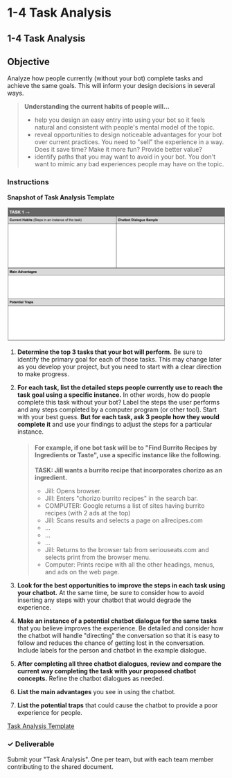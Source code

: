 # 1-4 Task Analysis

## 1-4 Task Analysis

## Objective

Analyze how people currently \(without your bot\) complete tasks and achieve the same goals. This will inform your design decisions in several ways.

> **Understanding the current habits of people will...**
>
> * help you design an easy entry into using your bot so it feels natural and consistent with people's mental model of the topic.
> * reveal opportunities to design noticeable advantages for your bot over current practices. You need to "sell" the experience in a way. Does it save time? Make it more fun? Provide better value?
> * identify paths that you may want to avoid in your bot. You don't want to mimic any bad experiences people may have on the topic.

### Instructions

**Snapshot of Task Analysis Template**

[![](../.gitbook/assets/taskanalysis.png)](https://docs.google.com/document/d/1FIdVp7UxEGEd2Gcs5KjhGjz0N-5To9Z_uucIxGXua1U/edit?usp=sharing)

1. **Determine the top 3 tasks that your bot will perform.** Be sure to identify the primary goal for each of those tasks. This may change later as you develop your project, but you need to start with a clear direction to make progress.
2. **For each task, list the detailed steps people currently use to reach the task goal using a specific instance.** In other words, how do people complete this task without your bot? Label the steps the user performs and any steps completed by a computer program \(or other tool\). Start with your best guess. **But for each task, ask 3 people how they would complete it** and use your findings to adjust the steps for a particular instance.

   > #### For example, if one bot task will be to "Find Burrito Recipes by Ingredients or Taste", use a specific instance like the following.
   >
   > **TASK: Jill wants a burrito recipe that incorporates chorizo as an ingredient.**
   >
   > * Jill: Opens browser.
   > * Jill: Enters "chorizo burrito recipes" in the search bar.
   > * COMPUTER: Google returns a list of sites having burrito recipes \(with 2 ads at the top\)
   > * Jill: Scans results and selects a page on allrecipes.com
   > * ...
   > * ...
   > * ...
   > * Jill: Returns to the browser tab from seriouseats.com and selects print from the browser menu.
   > * Computer: Prints recipe with all the other headings, menus, and ads on the web page.

3. **Look for the best opportunities to improve the steps in each task using your chatbot.** At the same time, be sure to consider how to avoid inserting any steps with your chatbot that would degrade the experience.
4. **Make an instance of a potential chatbot dialogue for the same tasks** that you believe improves the experience. Be detailed and consider how the chatbot will handle "directing" the conversation so that it is easy to follow and reduces the chance of getting lost in the conversation. Include labels for the person and chatbot in the example dialogue.
5. **After completing all three chatbot dialogues, review and compare the current way completing the task with your proposed chatbot concepts.** Refine the chatbot dialogues as needed.
6. **List the main advantages** you see in using the chatbot.
7. **List the potential traps** that could cause the chatbot to provide a poor experience for people.

[Task Analysis Template](https://docs.google.com/document/d/1FIdVp7UxEGEd2Gcs5KjhGjz0N-5To9Z_uucIxGXua1U/edit?usp=sharing)

### ✓ Deliverable

Submit your "Task Analysis". One per team, but with each team member contributing to the shared document.

